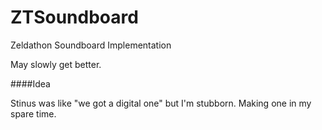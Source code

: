 # ZTSoundboard
Zeldathon Soundboard Implementation

May slowly get better.

####Idea

Stinus was like "we got a digital one" but I'm stubborn.  Making one in my spare time.
